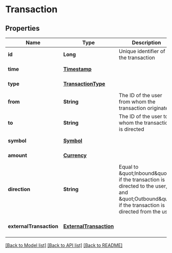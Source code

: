 # Transaction
## Properties

| Name | Type | Description | Notes |
|------------ | ------------- | ------------- | -------------|
| **id** | **Long** | Unique identifier of the transaction | [default to null] |
| **time** | [**Timestamp**](Timestamp.md) |  | [default to null] |
| **type** | [**TransactionType**](TransactionType.md) |  | [default to null] |
| **from** | **String** | The ID of the user from whom the transaction originated | [default to null] |
| **to** | **String** | The ID of the user to whom the transaction is directed | [default to null] |
| **symbol** | [**Symbol**](Symbol.md) |  | [default to null] |
| **amount** | [**Currency**](Currency.md) |  | [default to null] |
| **direction** | **String** | Equal to \&quot;Inbound\&quot; if the transaction is directed to the user, and \&quot;Outbound\&quot; if the transaction is directed from the user. | [default to null] |
| **externalTransaction** | [**ExternalTransaction**](ExternalTransaction.md) |  | [optional] [default to null] |

[[Back to Model list]](../README.md#documentation-for-models) [[Back to API list]](../README.md#documentation-for-api-endpoints) [[Back to README]](../README.md)

